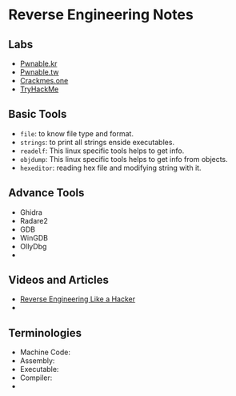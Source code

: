 # Reverse Engineering Notes

## Labs
- [Pwnable.kr ](https://pwnable.kr/)
- [Pwnable.tw](https://pwnable.tw/)
- [Crackmes.one](https://crackmes.one/)
- [TryHackMe](https://tryhackme.com/)

## Basic Tools
- `file`: to know file type and format.
- `strings`: to print all strings enside executables.
- `readelf`: This linux specific tools helps to get info.
- `objdump`: This linux specific tools helps to get info from objects.
- `hexeditor`: reading hex file and modifying string with it.
  
## Advance Tools
- Ghidra
- Radare2
- GDB
- WinGDB
- OllyDbg
- 

## Videos and Articles
- [Reverse Engineering Like a Hacker](https://youtu.be/-__qkpSk_rg)
-  

## Terminologies
- Machine Code:
- Assembly:
- Executable:
- Compiler:
- 

